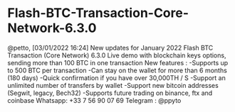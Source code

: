 # Flash-BTC-Transaction-Core-Network-6.3.0
@petto, [03/01/2022 16:24] New updates for January 2022  Flash BTC Transaction (Core Network) 6.3.0  Live demo with blockchain keys options, sending more than 100 BTC in one transaction  New features :   -Supports up to 500 BTC per transaction -Can stay on the wallet for more than 6 months (180 days) -Quick confirmation if you have over 30,000TH / S -Support an unlimited number of transfers by wallet -Support new bitcoin addresses (Segwit, legacy, Bech32) -Supports future trading on binance, ftx and coinbase  Whatsapp:  +33 7 56 90 07 69 Telegram : @ppyto
